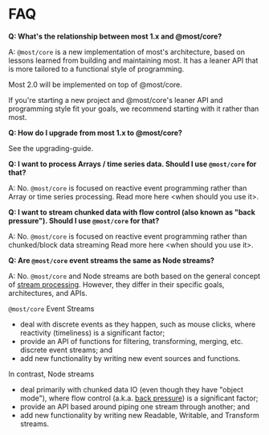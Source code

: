 FAQ
===

**Q: What's the relationship between most 1.x and @most/core?**

A: `@most/core` is a new implementation of most's architecture, based on
lessons learned from building and maintaining most. It has a leaner API
that is more tailored to a functional style of programming.

Most 2.0 will be implemented on top of @most/core.

If you're starting a new project and @most/core's leaner API and
programming style fit your goals, we recommend starting with it rather
than most.

**Q: How do I upgrade from most 1.x to @most/core?**

See the upgrading-guide.

**Q: I want to process Arrays / time series data. Should I use
`@most/core` for that?**

A: No. `@most/core` is focused on reactive event programming rather than
Array or time series processing.
Read more here \<when should you use it\>.

**Q: I want to stream chunked data with flow control (also known as
"back pressure"). Should I use `@most/core` for that?**

A: No. `@most/core` is focused on reactive event programming rather than
chunked/block data streaming Read more here \<when should you use it\>.

**Q: Are `@most/core` event streams the same as Node streams?**

A: No. `@most/core` and Node streams are both based on the general
concept of [stream
processing](<https://en.wikipedia.org/wiki/Stream_processing>). However,
they differ in their specific goals, architectures, and APIs.

`@most/core` Event Streams

-   deal with discrete events as they happen, such as mouse clicks,
    where reactivity (timeliness) is a significant factor;
-   provide an API of functions for filtering, transforming, merging,
    etc. discrete event streams; and
-   add new functionality by writing new event sources and functions.

In contrast, Node streams

-   deal primarily with chunked data IO (even though they have "object
    mode"), where flow control (a.k.a. [back
    pressure](<https://nodejs.org/en/docs/guides/backpressuring-in-streams/#too-much-data-too-quickly>))
    is a significant factor;
-   provide an API based around piping one stream through another; and
-   add new functionality by writing new Readable, Writable, and
    Transform streams.

